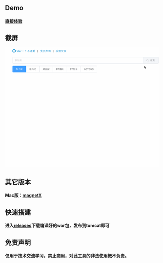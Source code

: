 ## Demo
#### [直接体验](http://bt.xiandan.in)

## 截屏
![](screenshots1.gif)

## 其它版本
#### Mac版：[magnetX](https://github.com/youusername/magnetX)

## 快速搭建
#### 进入[releases](https://github.com/dengyuhan/magnetW/releases)下载编译好的war包，发布到tomcat即可


## 免责声明
#### 仅用于技术交流学习，禁止商用，对此工具的非法使用概不负责。
